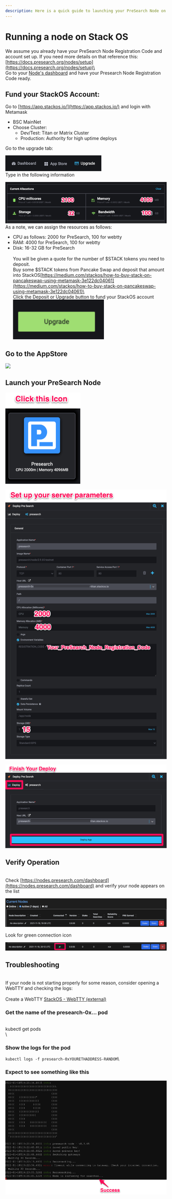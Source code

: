 ```yaml
---
description: Here is a quick guide to launching your PreSearch Node on StackOS.
---
```


# Running a node on Stack OS

We assume you already have your PreSearch Node Registration Code and account set up.  If you need more details on that reference this: [https://docs.presearch.org/nodes/setup](https://docs.presearch.org/nodes/setup)\
\
Go to your [Node's dashboard](https://nodes.presearch.com/dashboard) and have your Presearch Node Registration Code ready.

## Fund your StackOS Account:

Go to [https://app.stackos.io/](https://app.stackos.io/) and login with Metamask

* BSC MainNet
* Choose Cluster:
  * Dev/Test: Titan or Matrix Cluster
  * Production: Authority for high uptime deploys

Go to the upgrade tab:

![](<../../../.gitbook/assets/stackos presearch upgrade menu.png>)\
Type in the following information

![](<../../../.gitbook/assets/stackos presearch upgrade package.png>)\
As a note, we can assign the resources as follows:  &#x20;

* CPU as follows: 2000 for PreSearch, 100 for webtty  &#x20;
* RAM: 4000 for PreSearch, 100 for webtty &#x20;
* Disk: 16-32 GB for PreSearch\
  \
  You will be given a quote for the number of $STACK tokens you need to deposit.\
  Buy some $STACK tokens from Pancake Swap and deposit that amount into StackOS[https://medium.com/stackos/how-to-buy-stack-on-pancakeswap-using-metamask-3e122dc04061](https://medium.com/stackos/how-to-buy-stack-on-pancakeswap-using-metamask-3e122dc04061)\
  \
  Click the Deposit or Upgrade button to fund your StackOS account![](<../../../.gitbook/assets/Screen Shot 2022-01-10 at 11.41.51 AM.png>)



## Go to the AppStore

![
](<../../../.gitbook/assets/image (4) (2).png>)

## Launch your PreSearch Node



![](<../../../.gitbook/assets/image (1) (2).png>)

![](<../../../.gitbook/assets/image (2) (1).png>)

![](<../../../.gitbook/assets/Screen Shot 2022-01-11 at 4.16.57 AM (1).png>)

## Verify Operation

\
Check [https://nodes.presearch.com/dashboard](https://nodes.presearch.com/dashboard) and verify your node appears on the list

![](<../../../.gitbook/assets/image (4) (1).png>)

Look for green connection icon

![](<../../../.gitbook/assets/image (5) (1).png>)

## Troubleshooting

\
If your node is not starting properly for some reason, consider opening a WebTTY and checking the logs:\
\
Create a WebTTY [StackOS - WebTTY (external)](https://www.evernote.com/shard/s79/sh/647ab636-068b-946f-9cf5-2c6e9895c0a9/43124974ed3a91d7f41cc255325aba7b)

### Get the name of the presearch-0x... pod

\
kubectl get pods\
\


### Show the logs for the pod

`kubectl logs -f presearch-0xYOURETHADDRESS-RANDOM`\


### Expect to see something like this

![](<../../../.gitbook/assets/image (6) (1).png>)
